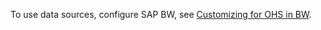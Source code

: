 To use data sources, configure SAP BW, see [Customizing for OHS in BW](./sap-customizing/preparation-for-ohs-in-bw).